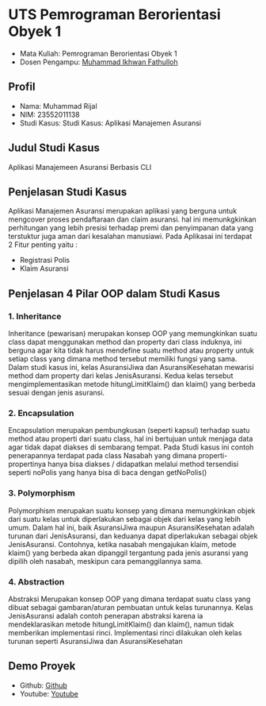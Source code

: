 

# UTS Pemrograman Berorientasi Obyek 1
<ul>
  <li>Mata Kuliah: Pemrograman Berorientasi Obyek 1</li>
  <li>Dosen Pengampu: <a href="https://github.com/Muhammad-Ikhwan-Fathulloh">Muhammad Ikhwan Fathulloh</a></li>
</ul>

## Profil
<ul>
  <li>Nama: Muhammad Rijal</li>
  <li>NIM: 23552011138</li>
  <li>Studi Kasus: Studi Kasus: Aplikasi Manajemen Asuransi</li>
</ul>

## Judul Studi Kasus
<p>Aplikasi Manajemeen Asuransi Berbasis CLI</p>

## Penjelasan Studi Kasus
<p>
Aplikasi Manajemen Asuransi merupakan aplikasi yang berguna untuk mengcover proses pendaftaraan dan claim asuransi. hal ini memunkgkinkan perhitungan yang lebih presisi terhadap premi dan penyimpanan data yang terstuktur juga aman dari kesalahan manusiawi.
Pada Aplikasai ini terdapat 2 Fitur penting yaitu : </p>
<ul>
  <li>Registrasi Polis</li>
  <li>Klaim Asuransi</li>
</ul>

## Penjelasan 4 Pilar OOP dalam Studi Kasus

### 1. Inheritance
<p>Inheritance (pewarisan) merupakan konsep OOP yang memungkinkan suatu class dapat menggunakan method dan property dari class induknya, ini berguna agar kita tidak harus mendefine suatu method atau property untuk setiap class yang dimana method tersebut memiliki fungsi yang sama.
Dalam studi kasus ini, kelas AsuransiJiwa dan AsuransiKesehatan mewarisi method dam property dari kelas JenisAsuransi. Kedua kelas tersebut mengimplementasikan metode hitungLimitKlaim() dan klaim() yang berbeda sesuai dengan jenis asuransi.</p>

### 2. Encapsulation
<p>Encapsulation merupakan pembungkusan (seperti kapsul) terhadap suatu method atau properti dari suatu class, hal ini bertujuan untuk menjaga data agar tidak dapat diakses di sembarang tempat. Pada Studi kasus ini contoh penerapannya terdapat pada class Nasabah yang dimana properti-propertinya hanya bisa diakses / didapatkan melalui method tersendisi seperti noPolis yang hanya bisa di baca dengan getNoPolis()</p>

### 3. Polymorphism
<p>Polymorphism merupakan suatu konsep yang dimana memungkinkan objek dari suatu kelas untuk diperlakukan sebagai objek dari kelas yang lebih umum. Dalam hal ini, baik AsuransiJiwa maupun AsuransiKesehatan adalah turunan dari JenisAsuransi, dan keduanya dapat diperlakukan sebagai objek JenisAsuransi. Contohnya, ketika nasabah mengajukan klaim, metode klaim() yang berbeda akan dipanggil tergantung pada jenis asuransi yang dipilih oleh nasabah, meskipun cara pemanggilannya sama.</p>

### 4. Abstraction
<p>Abstraksi Merupakan konsep OOP yang dimana terdapat suatu class yang dibuat sebagai gambaran/aturan pembuatan untuk kelas turunannya. Kelas JenisAsuransi adalah contoh penerapan abstraksi karena ia mendeklarasikan metode hitungLimitKlaim() dan klaim(), namun tidak memberikan implementasi rinci. Implementasi rinci dilakukan oleh kelas turunan seperti AsuransiJiwa dan AsuransiKesehatan</p>

## Demo Proyek
<ul>
  <li>Github: <a href="https://github.com/mrijal/UTS_PBO1_223KA_23552011138" target="_blank">Github</a></li>
  <li>Youtube: <a href="https://youtu.be/jZtTSshv6ro" target="_blank">Youtube</a></li>
</ul>

